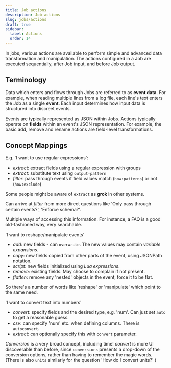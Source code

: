 ```yaml
---
title: Job actions
description: Job actions
slug: jobs/actions
draft: true
sidebar:
  label: Actions
  order: 14
---
```


In jobs, various actions are available to perform simple and advanced data transformation and manipulation. The actions configured in a Job are executed sequentially, after Job input, and before Job output.

## Terminology

Data which enters and flows through Jobs are referred to as **event data**. For example, when reading multiple lines from a log file, each line's text enters the Job as a single **event**. Each input determines how input data is structured into discreet events.

Events are typically represented as JSON within Jobs. Actions typically operate on **fields** within an event's JSON representation. For example, the basic add, remove and rename actions are field-level transformations.

## Concept Mappings

E.g. 'I want to use regular expressions':

- _extract_:  extract fields using a regular expression with groups
- _extract_: substitute text using  `output-pattern`
- _filter_: pass through events if field values match (`how:patterns`) or not (`how:exclude`)

Some people might be aware of `extract` as **grok** in other systems.

Can arrive at *filter* from more direct questions like 'Only pass through certain events?', 'Enforce schema?'.

Multiple ways of accessing this information. For instance, a FAQ is a good old-fashioned way, very searchable. 

'I want to reshape/manipulate events'

- _add_: new fields - can `overwrite`. The new values may contain _variable expansions_.
- *copy*: new fields copied from other parts of the event, using JSONPath notation.
- *script*: new fields initialized using _Lua expressions_.
- *remove*:  existing fields. May choose to complain if not present.
- *flatten*:  remove any 'nested' objects in the event, force it to be flat.

So there's a number of words like 'reshape' or 'manipulate' which point to the same need.

'I want to convert text into numbers'

- *convert*: specify fields and the desired type, e.g. 'num'. Can just set `auto` to get a reasonable guess.
- *csv*:  can specify 'num' etc. when defining columns. There is `autoconvert`.
- *extract*: can optionally specify this with `convert` parameter.

_Conversion_ is a very broad concept, including time!  *convert* is more UI discoverable than before, since `conversions` presents a drop-down of the conversion options, rather than having to remember the magic words. (There is also `units` similarly for the question 'How do I convert units?' )


